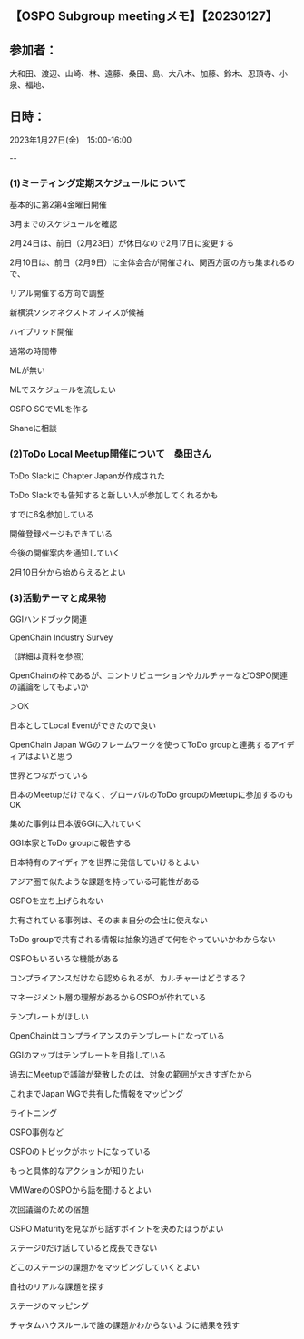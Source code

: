 ## 【OSPO Subgroup meetingメモ】【20230127】

## 参加者：

大和田、渡辺、山崎、林、遠藤、桑田、島、大八木、加藤、鈴木、忍頂寺、小泉、福地、

## 日時：

2023年1月27日(金)　15:00-16:00

--

### (1)ミーティング定期スケジュールについて

基本的に第2第4金曜日開催

3月までのスケジュールを確認

2月24日は、前日（2月23日）が休日なので2月17日に変更する

2月10日は、前日（2月9日）に全体会合が開催され、関西方面の方も集まれるので、

リアル開催する方向で調整

新横浜ソシオネクストオフィスが候補

ハイブリッド開催

通常の時間帯

MLが無い

MLでスケジュールを流したい

OSPO SGでMLを作る

Shaneに相談


### (2)ToDo Local Meetup開催について　桑田さん

ToDo Slackに Chapter Japanが作成された

ToDo Slackでも告知すると新しい人が参加してくれるかも

すでに6名参加している

開催登録ページもできている

今後の開催案内を通知していく

2月10日分から始めらえるとよい


### (3)活動テーマと成果物

GGIハンドブック関連

OpenChain Industry Survey

（詳細は資料を参照）

OpenChainの枠であるが、コントリビューションやカルチャーなどOSPO関連の議論をしてもよいか

＞OK

日本としてLocal Eventができたので良い

OpenChain Japan WGのフレームワークを使ってToDo groupと連携するアイディアはよいと思う

世界とつながっている

日本のMeetupだけでなく、グローバルのToDo groupのMeetupに参加するのもOK

集めた事例は日本版GGIに入れていく

GGI本家とToDo groupに報告する

日本特有のアイディアを世界に発信していけるとよい

アジア圏で似たような課題を持っている可能性がある

OSPOを立ち上げられない

共有されている事例は、そのまま自分の会社に使えない

ToDo groupで共有される情報は抽象的過ぎて何をやっていいかわからない

OSPOもいろいろな機能がある

コンプライアンスだけなら認められるが、カルチャーはどうする？

マネージメント層の理解があるからOSPOが作れている

テンプレートがほしい

OpenChainはコンプライアンスのテンプレートになっている

GGIのマップはテンプレートを目指している

過去にMeetupで議論が発散したのは、対象の範囲が大きすぎたから

これまでJapan WGで共有した情報をマッピング

ライトニング

OSPO事例など

OSPOのトピックがホットになっている

もっと具体的なアクションが知りたい

VMWareのOSPOから話を聞けるとよい

次回議論のための宿題

OSPO Maturityを見ながら話すポイントを決めたほうがよい

ステージ0だけ話していると成長できない

どこのステージの課題かをマッピングしていくとよい

自社のリアルな課題を探す

ステージのマッピング

チャタムハウスルールで誰の課題かわからないように結果を残す
